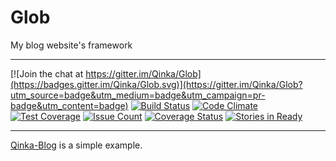 # Glob

My blog website's framework

---

[![Join the chat at https://gitter.im/Qinka/Glob](https://badges.gitter.im/Qinka/Glob.svg)](https://gitter.im/Qinka/Glob?utm_source=badge&utm_medium=badge&utm_campaign=pr-badge&utm_content=badge)
[![Build Status](https://travis-ci.org/Qinka/Glob.svg?branch=master)](https://travis-ci.org/Qinka/Glob)
[![Code Climate](https://codeclimate.com/github/Qinka/Glob/badges/gpa.svg)](https://codeclimate.com/github/Qinka/Glob)
[![Test Coverage](https://codeclimate.com/github/Qinka/Glob/badges/coverage.svg)](https://codeclimate.com/github/Qinka/Glob/coverage)
[![Issue Count](https://codeclimate.com/github/Qinka/Glob/badges/issue_count.svg)](https://codeclimate.com/github/Qinka/Glob)
[![Coverage Status](https://coveralls.io/repos/github/Qinka/Glob/badge.svg?branch=master)](https://coveralls.io/github/Qinka/Glob?branch=master)
[![Stories in Ready](https://badge.waffle.io/Qinka/Glob.svg?label=ready&title=Ready)](http://waffle.io/Qinka/Glob)

---

[Qinka-Blog](https://github.com/Qinka/Qinka-Blog) is a simple example.